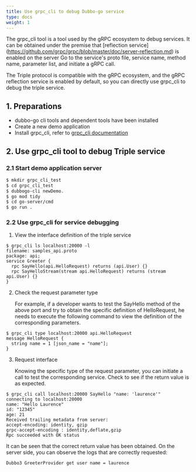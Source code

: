 ```yaml
---
title: Use grpc_cli to debug Dubbo-go service
type: docs
weight: 1
---
```


The grpc_cli tool is a tool used by the gRPC ecosystem to debug services. It can be obtained under the premise that [reflection service] (https://github.com/grpc/grpc/blob/master/doc/server-reflection.md) is enabled on the server Go to the service's proto file, service name, method name, parameter list, and initiate a gRPC call.

The Triple protocol is compatible with the gRPC ecosystem, and the gRPC reflection service is enabled by default, so you can directly use grpc_cli to debug the triple service.

## 1. Preparations

- dubbo-go cli tools and dependent tools have been installed
- Create a new demo application
- Install grpc_cli, refer to [grpc_cli documentation](https://github.com/grpc/grpc/blob/master/doc/command_line_tool.md)

## 2. Use grpc_cli tool to debug Triple service

### 2.1 Start demo application server

```bash
$ mkdir grpc_cli_test
$ cd grpc_cli_test
$ dubbogo-cli newDemo.
$ go mod tidy
$ cd go-server/cmd
$ go run .
```

### 2.2 Use grpc_cli for service debugging

1. View the interface definition of the triple service

```shell
$ grpc_cli ls localhost:20000 -l
filename: samples_api.proto
package: api;
service Greeter {
  rpc SayHello(api.HelloRequest) returns (api.User) {}
  rpc SayHelloStream(stream api.HelloRequest) returns (stream api.User) {}
}
```

2. Check the request parameter type

   For example, if a developer wants to test the SayHello method of the above port and try to obtain the specific definition of HelloRequest, he needs to execute the following command to view the definition of the corresponding parameters.

```shell
$ grpc_cli type localhost:20000 api.HelloRequest
message HelloRequest {
  string name = 1 [json_name = "name"];
}
```

3. Request interface

   Knowing the specific type of the request parameter, you can initiate a call to test the corresponding service. Check to see if the return value is as expected.

```shell
$ grpc_cli call localhost:20000 SayHello "name: 'laurence'"
connecting to localhost:20000
name: "Hello Laurence"
id: "12345"
age: 21
Received trailing metadata from server:
accept-encoding: identity, gzip
grpc-accept-encoding : identity,deflate,gzip
Rpc succeeded with OK status
```

It can be seen that the correct return value has been obtained. On the server side, you can observe the logs that are correctly requested:

```shell
Dubbo3 GreeterProvider get user name = laurence
```